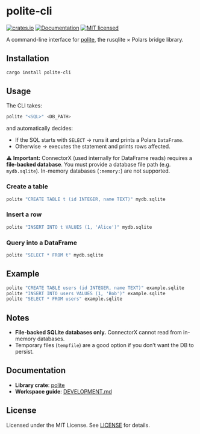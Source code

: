 # polite-cli

[![crates.io](https://img.shields.io/crates/v/polite-cli.svg)](https://crates.io/crates/polite-cli)
[![Documentation](https://docs.rs/polite-cli/badge.svg)](https://docs.rs/polite-cli)
[![MIT licensed](https://img.shields.io/crates/l/polite-cli)](https://github.com/lmmx/polite/blob/master/LICENSE)

A command-line interface for [polite](https://github.com/lmmx/polite/tree/master/polite),
the rusqlite × Polars bridge library.

## Installation

```bash
cargo install polite-cli
```

## Usage

The CLI takes:

```bash
polite "<SQL>" <DB_PATH>
```

and automatically decides:

- If the SQL starts with `SELECT` → runs it and prints a Polars `DataFrame`.
- Otherwise → executes the statement and prints rows affected.

⚠️ **Important:**
ConnectorX (used internally for DataFrame reads) requires a **file-backed database**.
You must provide a database file path (e.g. `mydb.sqlite`). In-memory databases (`:memory:`) are not supported.

### Create a table

```bash
polite "CREATE TABLE t (id INTEGER, name TEXT)" mydb.sqlite
```

### Insert a row

```bash
polite "INSERT INTO t VALUES (1, 'Alice')" mydb.sqlite
```

### Query into a DataFrame

```bash
polite "SELECT * FROM t" mydb.sqlite
```

## Example

```bash
polite "CREATE TABLE users (id INTEGER, name TEXT)" example.sqlite
polite "INSERT INTO users VALUES (1, 'Bob')" example.sqlite
polite "SELECT * FROM users" example.sqlite
```

## Notes

- **File-backed SQLite databases only.** ConnectorX cannot read from in-memory databases.
- Temporary files (`tempfile`) are a good option if you don’t want the DB to persist.

## Documentation

- **Library crate**: [polite](https://github.com/lmmx/polite/tree/master/polite)
- **Workspace guide**: [DEVELOPMENT.md](https://github.com/lmmx/polite/blob/master/DEVELOPMENT.md)

## License

Licensed under the MIT License.
See [LICENSE](https://github.com/lmmx/polite/blob/master/LICENSE) for details.

